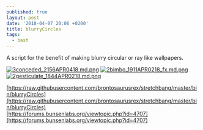 ```yaml
---
published: true
layout: post
date: '2018-04-07 20:06 +0200'
title: blurryCircles
tags:
  - bash
---
```

A script for the benefit of making blurry circular or ray like wallpapers.

[![3conceded_2156APR0418.md.png](https://cdn.scrot.moe/images/2018/04/07/3conceded_2156APR0418.md.png)](https://cdn.scrot.moe/images/2018/04/07/3conceded_2156APR0418.png)
[![2bimbo_1911APR0218_fx.md.png](https://cdn.scrot.moe/images/2018/04/07/2bimbo_1911APR0218_fx.md.png)](https://cdn.scrot.moe/images/2018/04/07/2bimbo_1911APR0218_fx.png)
[![2gesticulate_1844APR0218.md.png](https://cdn.scrot.moe/images/2018/04/07/2gesticulate_1844APR0218.md.png)](https://cdn.scrot.moe/images/2018/04/07/2gesticulate_1844APR0218.png)

[https://raw.githubusercontent.com/brontosaurusrex/stretchbang/master/bin/blurryCircles](https://raw.githubusercontent.com/brontosaurusrex/stretchbang/master/bin/blurryCircles)  
[https://forums.bunsenlabs.org/viewtopic.php?id=4707](https://forums.bunsenlabs.org/viewtopic.php?id=4707)

